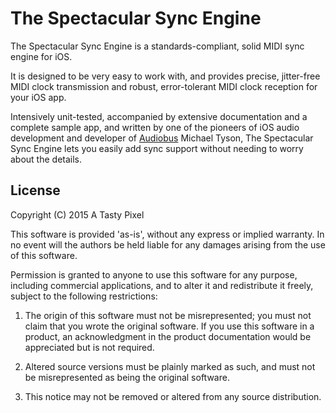 The Spectacular Sync Engine
========================

The Spectacular Sync Engine is a standards-compliant, solid MIDI sync engine for iOS.

It is designed to be very easy to work with, and provides precise, jitter-free MIDI clock transmission and robust, error-tolerant MIDI clock reception for your iOS app.
          
Intensively unit-tested, accompanied by extensive documentation and a complete sample app, and written by one of the pioneers of iOS audio development and developer of [Audiobus](http://audiob.us) Michael Tyson, The Spectacular Sync Engine lets you easily add sync support without needing to worry about the details.

License
-------

Copyright (C) 2015 A Tasty Pixel

This software is provided 'as-is', without any express or implied
warranty.  In no event will the authors be held liable for any damages
arising from the use of this software.

Permission is granted to anyone to use this software for any purpose,
including commercial applications, and to alter it and redistribute it
freely, subject to the following restrictions:

1. The origin of this software must not be misrepresented; you must not
   claim that you wrote the original software. If you use this software
   in a product, an acknowledgment in the product documentation would be
   appreciated but is not required.
   
2. Altered source versions must be plainly marked as such, and must not be
   misrepresented as being the original software.
   
3. This notice may not be removed or altered from any source distribution.
